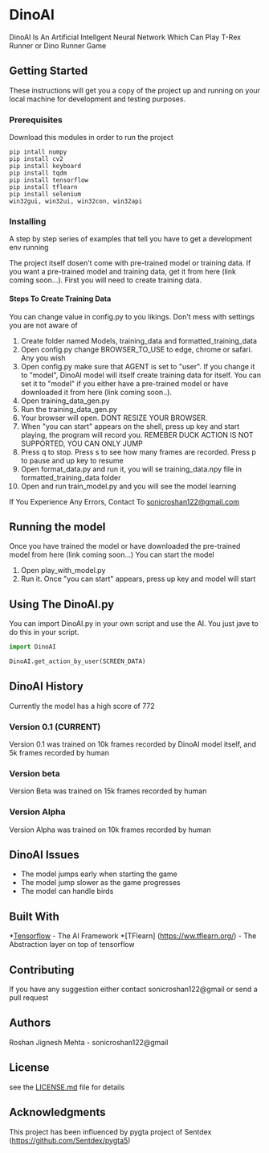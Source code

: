 # DinoAI

DinoAI Is An Artificial Intellgent Neural Network
Which Can Play T-Rex Runner or Dino Runner Game

## Getting Started

These instructions will get you a copy of the project up and running on your local machine for development and testing purposes. 

### Prerequisites

Download this modules in order to run the project

```
pip intall numpy
pip install cv2
pip install keyboard
pip install tqdm
pip install tensorflow
pip install tflearn
pip install selenium
win32gui, win32ui, win32con, win32api
```

### Installing

A step by step series of examples that tell you have to get a development env running

The project itself dosen't come with pre-trained model or training data.
If you want a pre-trained model and training data, get it from here (link coming soon...).
First you will need to create training data.

#### Steps To Create Training Data

You can change value in config.py to you likings. Don't mess with settings you are not aware of


1. Create folder named Models, training_data and formatted_training_data
2. Open config.py change BROWSER_TO_USE to edge, chrome or safari. Any you wish
2. Open config.py make sure that AGENT is set to "user". If you change it to "model", DinoAI model will itself create training data for itself. You can set it to "model" if you either have a pre-trained model or have downloaded it from here (link coming soon..).
3. Open training_data_gen.py
4. Run the training_data_gen.py
5. Your browser will open. DONT RESIZE YOUR BROWSER.
5. When "you can start" appears on the shell, press up key and start playing, the program will record you. REMEBER DUCK ACTION IS NOT SUPPORTED, YOU CAN ONLY JUMP
6. Press q to stop. Press s to see how many frames are recorded. Press p to pause and up key to resume
7. Open format_data.py and run it, you will se training_data.npy file in formatted_training_data folder
8. Open and run train_model.py and you will see the model learning

If You Experience Any Errors, Contact To sonicroshan122@gmail.com

## Running the model

Once you have trained the model or have downloaded the pre-trained model from here (link coming soon...)
You can start the model

1. Open play_with_model.py
2. Run it. Once "you can start" appears, press up key and model will start

## Using The DinoAI.py

You can import DinoAI.py in your own script and use the AI.
You just jave to do this in your script.

```python
import DinoAI

DinoAI.get_action_by_user(SCREEN_DATA)
```

## DinoAI History

Currently the model has a high score of 772
### Version 0.1 (CURRENT)
Version 0.1 was trained on 10k frames recorded by DinoAI model itself, and 5k frames recorded by human

### Version beta
Version Beta was trained on 15k frames recorded by human

### Version Alpha

Version Alpha was trained on 10k frames recorded by human


## DinoAI Issues

* The model jumps early when starting the game
* The model jump slower as the game progresses
* The model can handle birds


## Built With

*[Tensorflow](https://www.tensorflow.org/) - The AI Framework
*[TFlearn] (https://ww.tflearn.org/) - The Abstraction layer on top of tensorflow


## Contributing
If you have any suggestion either contact sonicroshan122@gmail or send a pull request


## Authors

Roshan Jignesh Mehta - sonicroshan122@gmail


## License

see the [LICENSE.md](https://github.com/SonicRoshan/DinoAI/blob/master/LICENSE) file for details

## Acknowledgments

This project has been influenced by pygta project of Sentdex (https://github.com/Sentdex/pygta5)

